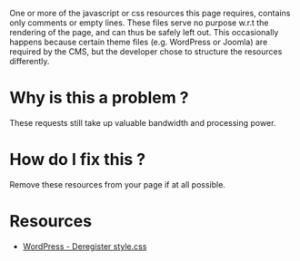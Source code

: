 One or more of the javascript or css resources this page requires, contains only comments or empty lines. These files serve no purpose w.r.t the rendering of the page, and can thus be safely left out. This occasionally happens because certain theme files (e.g. WordPress or Joomla) are required by the CMS, but the developer chose to structure the resources differently.

# Why is this a problem ?

These requests still take up valuable bandwidth and processing power.

# How do I fix this ?

Remove these resources from your page if at all possible.

# Resources

* [WordPress - Deregister style.css](http://stackoverflow.com/questions/10834216/deregister-style-css-in-wordpress)
